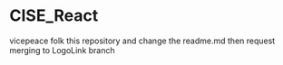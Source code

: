 ﻿# CISE_React

vicepeace folk this repository and change the readme.md then request merging to LogoLink branch
